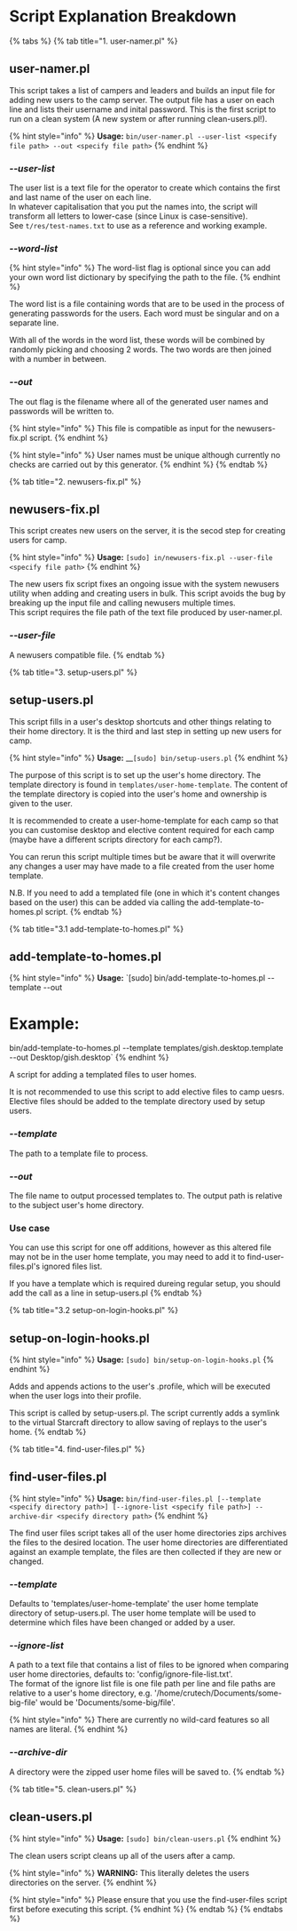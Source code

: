 # Script Explanation Breakdown

{% tabs %}
{% tab title="1. user-namer.pl" %}
## user-namer.pl

This script takes a list of campers and leaders and builds an input file for adding new users to the camp server. The output file has a user on each line and lists their username and inital password. This is the first script to run on a clean system \(A new system or after running clean-users.pl!\).

{% hint style="info" %}
**Usage:** `bin/user-namer.pl --user-list <specify file path> --out <specify file path>`
{% endhint %}

### _--user-list_

The user list is a text file for the operator to create which contains the first and last name of the user on each line.  
In whatever capitalisation that you put the names into, the script will transform all letters to lower-case \(since Linux is case-sensitive\).  
See `t/res/test-names.txt` to use as a reference and working example.

### _--word-list_

{% hint style="info" %}
The word-list flag is optional since you can add your own word list dictionary by specifying the path to the file.
{% endhint %}

The word list is a file containing words that are to be used in the process of generating passwords for the users. Each word must be singular and on a separate line.  
With all of the words in the word list, these words will be combined by randomly picking and choosing 2 words. The two words are then joined with a number in between.

### _--out_

The out flag is the filename where all of the generated user names and passwords will be written to.

{% hint style="info" %}
This file is compatible as input for the newusers-fix.pl script.
{% endhint %}

{% hint style="info" %}
User names must be unique although currently no checks are carried out by this generator.
{% endhint %}
{% endtab %}

{% tab title="2. newusers-fix.pl" %}
## **newusers-fix.pl**

This script creates new users on the server, it is the secod step for creating users for camp.

{% hint style="info" %}
**Usage:** `[sudo] in/newusers-fix.pl --user-file <specify file path>`
{% endhint %}

The new users fix script fixes an ongoing issue with the system newusers utility when adding and creating users in bulk. This script avoids the bug by breaking up the input file and calling newusers multiple times.  
This script requires the file path of the text file produced by user-namer.pl.

### _--user-file_

A newusers compatible file.
{% endtab %}

{% tab title="3. setup-users.pl" %}
## **setup-users.pl**

This script fills in a user's desktop shortcuts and other things relating to their home directory. It is the third and last step in setting up new users for camp.

{% hint style="info" %}
**Usage:** __`[sudo] bin/setup-users.pl`
{% endhint %}

The purpose of this script is to set up the user's home directory. The template directory is found in `templates/user-home-template`. The content of the template directory is copied into the user's home and ownership is given to the user.

It is recommended to create a user-home-template for each camp so that you can customise desktop and elective content required for each camp \(maybe have a different scripts directory for each camp?\).

You can rerun this script multiple times but be aware that it will overwrite any changes a user may have made to a file created from the user home template.

N.B. If you need to add a templated file \(one in which it's content changes based on the user\) this can be added via calling the add-template-to-homes.pl script.
{% endtab %}

{% tab title="3.1 add-template-to-homes.pl" %}
## **add-template-to-homes.pl**

{% hint style="info" %}
**Usage:** `[sudo] bin/add-template-to-homes.pl --template <specify file path> --out <specify file path relative to user home>  
  
# Example:  
bin/add-template-to-homes.pl --template templates/gish.desktop.template --out Desktop/gish.desktop`
{% endhint %}

A script for adding a templated files to user homes.   
  
It is not recommended to use this script to add elective files to camp uesrs. Elective files should be added to the template directory used by setup users.

### _**--template**_

The path to a template file to process.

### _**--out**_

The file name to output processed templates to. The output path is relative to the subject user's home directory.

### **Use case**

You can use this script for one off additions, however as this altered file may not be in the user home template, you may need to add it to find-user-files.pl's ignored files list.

If you have a template which is required dureing regular setup, you should add the call as a line in setup-users.pl
{% endtab %}

{% tab title="3.2 setup-on-login-hooks.pl" %}
## **setup-on-login-hooks.pl**

{% hint style="info" %}
**Usage:** `[sudo] bin/setup-on-login-hooks.pl`
{% endhint %}

Adds and appends actions to the user's .profile, which will be executed when the user logs into their profile.  
  
This script is called by setup-users.pl. The script currently adds a symlink to the virtual Starcraft directory to allow saving of replays to the user's home.
{% endtab %}

{% tab title="4. find-user-files.pl" %}
## **find-user-files.pl**

{% hint style="info" %}
**Usage:** `bin/find-user-files.pl [--template <specify directory path>] [--ignore-list <specify file path>] --archive-dir <specify directory path>`
{% endhint %}

The find user files script takes all of the user home directories zips archives the files to the desired location. The user home directories are differentiated against an example template, the files are then collected if they are new or changed.

### _**--template**_

Defaults to 'templates/user-home-template' the user home template directory of setup-users.pl. The user home template will be used to determine which files have been changed or added by a user.

### _**--ignore-list**_

A path to a text file that contains a list of files to be ignored when comparing user home directories, defaults to: 'config/ignore-file-list.txt'.  
The format of the ignore list file is one file path per line and file paths are relative to a user's home directory, e.g. '/home/crutech/Documents/some-big-file' would be 'Documents/some-big/file'.

{% hint style="info" %}
There are currently no wild-card features so all names are literal.
{% endhint %}

### _**--archive-dir**_

A directory were the zipped user home files will be saved to.
{% endtab %}

{% tab title="5. clean-users.pl" %}
## **clean-users.pl**

{% hint style="info" %}
**Usage:** `[sudo] bin/clean-users.pl`
{% endhint %}

The clean users script cleans up all of the users after a camp.

{% hint style="info" %}
**WARNING:** This literally deletes the users directories on the server. 
{% endhint %}

{% hint style="info" %}
Please ensure that you use the find-user-files script first before executing this script.
{% endhint %}
{% endtab %}
{% endtabs %}


